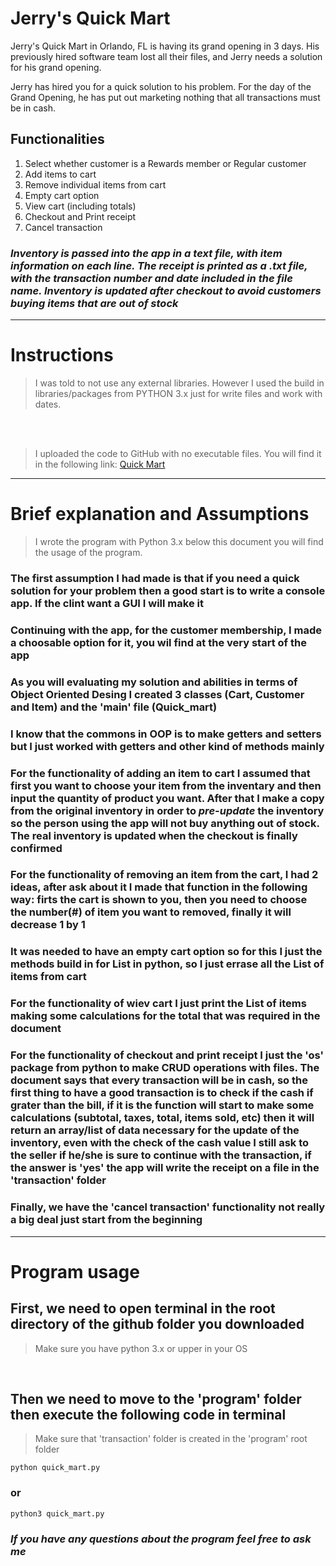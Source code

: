 # Jerry's Quick Mart

Jerry's Quick Mart in Orlando, FL is having its grand opening in 3 days. His previously hired software team lost all their files, and Jerry needs a solution for his grand opening.

Jerry has hired you for a quick solution to his problem. For the day of the Grand Opening, he has put out marketing nothing that all transactions must be in cash.

## Functionalities

1. Select whether customer is a Rewards member or Regular customer
2. Add items to cart
3. Remove individual items from cart
4. Empty cart option
5. View cart (including totals)
6. Checkout and Print receipt
7. Cancel transaction
  
### *Inventory is passed into the app in a text file, with item information on each line. The receipt is printed as a .txt file, with the transaction number and date included in the file name. Inventory is updated after checkout to avoid customers buying items that are out of stock*

---

# Instructions

> I was told to not use any external libraries. However I used the build in libraries/packages from PYTHON 3.x just for write files and work with dates.

</br>
</br>

> I uploaded the code to GitHub with no executable files. You will find it in the following link: [Quick Mart](https://github.com/Xperiment626/quick-mart-deftconsulting)

---

# Brief explanation and Assumptions

> I wrote the program with Python 3.x below this document you will find the usage of the program.
### The first assumption I had made is that if you need a quick solution for your problem then a good start is to write a console app. If the clint want a GUI I will make it

### Continuing with the app, for the customer membership, I made a choosable option for it, you wil find at the very start of the app

### As you will evaluating my solution and abilities in terms of Object Oriented Desing I created 3 classes (Cart, Customer and Item) and the 'main' file (Quick_mart)

### I know that the commons in OOP is to make getters and setters but I just worked with getters and other kind of methods mainly

### For the functionality of adding an item to cart I assumed that first you want to choose your item from the inventary and then input the quantity of product you want. After that I make a copy from the original inventory in order to ***pre-update*** the inventory so the person using the app will not buy anything out of stock. The real inventory is updated when the checkout is finally confirmed

### For the functionality of removing an item from the cart, I had 2 ideas, after ask about it I made that function in the following way: firts the cart is shown to you, then you need to choose the number(#) of item you want to removed, finally it will decrease 1 by 1

### It was needed to have an empty cart option so for this I just the methods build in for List in python, so I just errase all the List of items from cart

### For the functionality of wiev cart I just print the List of items making some calculations for the total that was required in the document

### For the functionality of checkout and print receipt I just the 'os' package from python to make CRUD operations with files. The document says that every transaction will be in cash, so the first thing to have a good transaction is to check if the cash if grater than the bill, if it is the function will start to make some calculations (subtotal, taxes, total, items sold, etc) then it will return an array/list of data necessary for the update of the inventory, even with the check of the cash value I still ask to the seller if he/she is sure to continue with the transaction, if the answer is 'yes' the app will write the receipt on a file in the 'transaction' folder

### Finally, we have the 'cancel transaction' functionality not really a big deal just start from the beginning

---

# Program usage

## First, we need to open terminal in the root directory of the github folder you downloaded

> Make sure you have python 3.x or upper in your OS
</br>

## Then we need to move to the 'program' folder then execute the following code in terminal

> Make sure that 'transaction' folder is created in the 'program' root folder

    python quick_mart.py

### or

    python3 quick_mart.py

### *If you have any questions about the program feel free to ask me*